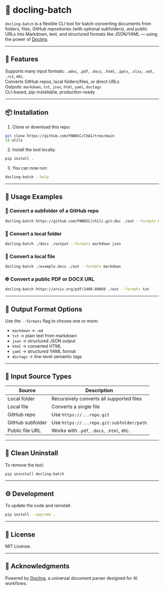 # 🧠 docling-batch

`docling-batch` is a flexible CLI tool for batch-converting documents from folders, files, GitHub repositories (with optional subfolders), and public URLs into Markdown, text, and structured formats like JSON/YAML — using the power of [Docling](https://github.com/docling-project/docling).

---

## 🚀 Features

Supports many input formats: `.adoc`, `.pdf`, `.docx`, `.html`, `.pptx`, `.xlsx`, `.odt`, `.rst`, etc.  
Converts GitHub repos, local folders/files, or direct URLs  
Outputs: `markdown`, `txt`, `json`, `html`, `yaml`, `doctags`  
CLI-based, pip-installable, production-ready  

---

## 📦 Installation

1. Clone or download this repo:

```bash
git clone https://github.com/FNNDSC/ChAI/tree/main
cd utils
```

2. Install the tool locally:

```bash
pip install .
```

3. You can now run:

```bash
docling-batch --help
```

---

## 🧪 Usage Examples

### 🔄 Convert a subfolder of a GitHub repo

```bash
docling-batch https://github.com/FNNDSC/chili.git:doc ./out --formats markdown txt
```

### 📂 Convert a local folder

```bash
docling-batch ./docs ./output --formats markdown json
```

### 📄 Convert a local file

```bash
docling-batch ./example.docx ./out --formats markdown
```

### 🌐 Convert a public PDF or DOCX URL

```bash
docling-batch https://arxiv.org/pdf/2408.09869 ./out --formats txt
```

---

## 🧾 Output Format Options

Use the `--formats` flag to choose one or more:

- `markdown` → `.md`
- `txt` → plain text from markdown
- `json` → structured JSON output
- `html` → converted HTML
- `yaml` → structured YAML format
- `doctags` → line-level semantic tags

---

## 🧠 Input Source Types

| Source           | Description                                      |
|------------------|--------------------------------------------------|
| Local folder      | Recursively converts all supported files         |
| Local file        | Converts a single file                           |
| GitHub repo       | Use `https://...repo.git`                        |
| GitHub subfolder  | Use `https://...repo.git:subfolder/path`         |
| Public file URL   | Works with `.pdf`, `.docx`, `.html`, etc.        |

---

## 🧼 Clean Uninstall

To remove the tool:

```bash
pip uninstall docling-batch
```

---

## ⚙️ Development

To update the code and reinstall:

```bash
pip install --upgrade .
```

---

## 📜 License

MIT License.

---

## 🤝 Acknowledgments

Powered by [Docling](https://github.com/docling-project/docling), a universal document parser designed for AI workflows.
